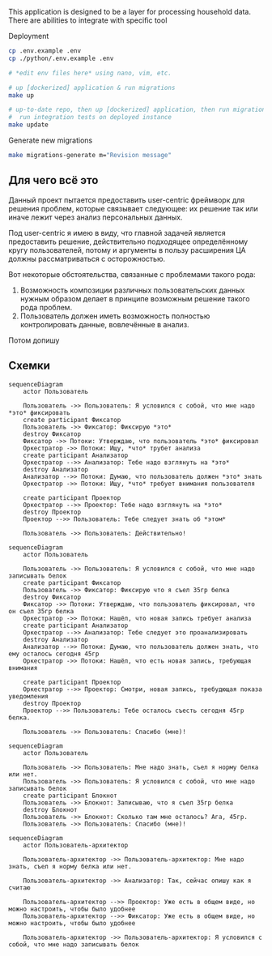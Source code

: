 This application is designed to be a layer for processing household data.  There are
abilities to integrate with specific tool


Deployment

```bash
cp .env.example .env
cp ./python/.env.example .env

# *edit env files here* using nano, vim, etc.

# up [dockerized] application & run migrations
make up

# up-to-date repo, then up [dockerized] application, then run migrations, then
#  run integration tests on deployed instance
make update

```

Generate new migrations

```bash
make migrations-generate m="Revision message"
```


Для чего всё это
----------------

Данный проект пытается предоставить user-centric фреймворк для решения проблем,
которые связывает следующее: их решение так или иначе лежит через анализ
персональных данных.

Под user-centric я имею в виду, что главной задачей является предоставить 
решение, действительно подходящее определённому кругу пользователей, потому
и аргументы в пользу расширения ЦА должны рассматриваться с осторожностью.

Вот некоторые обстоятельства, связанные с проблемами такого рода:
1. Возможность композиции различных пользовательских данных нужным образом
    делает в принципе возможным решение такого рода проблем.
2. Пользователь должен иметь возможность полностью контролировать данные,
    вовлечённые в анализ.

Потом допишу

Схемки
------

```mermaid
sequenceDiagram
    actor Пользователь
    
    Пользователь ->> Пользователь: Я условился с собой, что мне надо *это* фиксировать
    create participant Фиксатор
    Пользователь ->> Фиксатор: Фиксирую *это*
    destroy Фиксатор
    Фиксатор ->> Потоки: Утверждаю, что пользователь *это* фиксировал
    Оркестратор ->> Потоки: Ищу, *что* трубет анализа
    create participant Анализатор
    Оркестратор -->> Анализатор: Тебе надо взглянуть на *это*
    destroy Анализатор
    Анализатор -->> Потоки: Думаю, что пользователь должен *это* знать
    Оркестратор ->> Потоки: Ищу, *что* требует внимания пользователя

    create participant Проектор
    Оркестратор -->> Проектор: Тебе надо взглянуть на *это*
    destroy Проектор
    Проектор -->> Пользователь: Тебе следует знать об *этом*
    
    Пользователь ->> Пользователь: Действительно!
```
```mermaid
sequenceDiagram
    actor Пользователь
    
    Пользователь ->> Пользователь: Я условился с собой, что мне надо записывать белок
    create participant Фиксатор
    Пользователь ->> Фиксатор: Фиксирую что я съел 35гр белка
    destroy Фиксатор
    Фиксатор ->> Потоки: Утверждаю, что пользователь фиксировал, что он съел 35гр белка
    Оркестратор ->> Потоки: Нашёл, что новая запись требует анализа
    create participant Анализатор
    Оркестратор -->> Анализатор: Тебе следует это проанализировать
    destroy Анализатор
    Анализатор -->> Потоки: Думаю, что пользователь должен знать, что ему осталось сегодня 45гр
    Оркестратор ->> Потоки: Нашёл, что есть новая запись, требующая внимания

    create participant Проектор
    Оркестратор -->> Проектор: Смотри, новая запись, требудющая показа уведомления
    destroy Проектор
    Проектор -->> Пользователь: Тебе осталось съесть сегодня 45гр белка.
    
    Пользователь ->> Пользователь: Спасибо (мне)!
```

```mermaid
sequenceDiagram
    actor Пользователь
    
    Пользователь ->> Пользователь: Мне надо знать, съел я норму белка или нет.
    Пользователь ->> Пользователь: Я условился с собой, что мне надо записывать белок
    create participant Блокнот
    Пользователь ->> Блокнот: Записываю, что я съел 35гр белка
    destroy Блокнот
    Пользователь ->> Блокнот: Сколько там мне осталось? Ага, 45гр.
    Пользователь ->> Пользователь: Спасибо (мне)!
```

```mermaid
sequenceDiagram
    actor Пользователь-архитектор
    
    Пользователь-архитектор ->> Пользователь-архитектор: Мне надо знать, съел я норму белка или нет.

    Пользователь-архитектор ->> Анализатор: Так, сейчас опишу как я считаю
    
    Пользователь-архитектор -->> Проектор: Уже есть в общем виде, но можно настроить, чтобы было удобнее
    Пользователь-архитектор -->> Фиксатор: Уже есть в общем виде, но можно настроить, чтобы было удобнее
    
    Пользователь-архитектор ->> Пользователь-архитектор: Я условился с собой, что мне надо записывать белок
```
